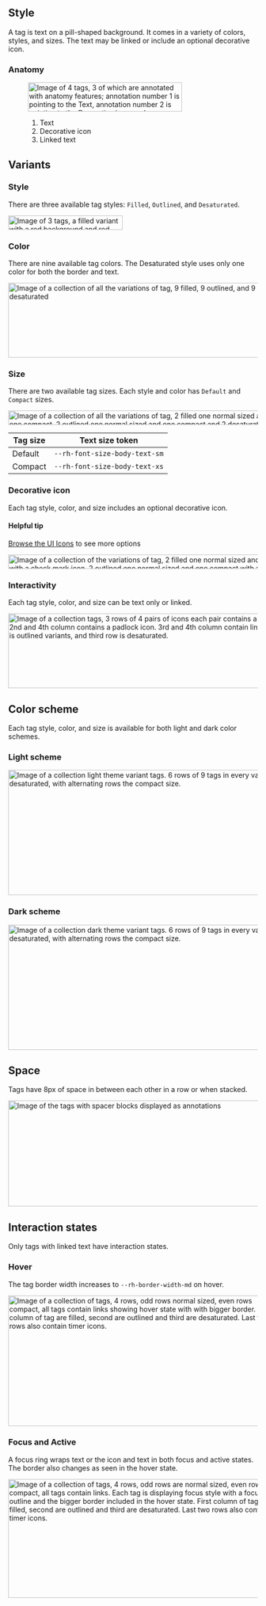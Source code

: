 ## Style

A tag is text on a pill-shaped background. It comes in a variety of colors, 
styles, and sizes. The text may be linked or include an optional decorative 
icon.

### Anatomy

<figure>
  <uxdot-example color-palette="lightest" width-adjustment="311px">
    <img alt="Image of 4 tags, 3 of which are annotated with anatomy features; annotation number 1 is pointing to the Text, annotation number 2 is pointing to the Decorative icon, and annotation number 3 is pointing to the Linked text of a Linked Tag"
         src="../tag-style-anatomy.svg"
         width="311"
         height="59">
  </uxdot-example>
  <figcaption>
    <ol>
      <li>Text</li>
      <li>Decorative icon</li>
      <li>Linked text</li>
    </ol>
  </figcaption>
</figure>

## Variants

### Style

There are three available tag styles: `Filled`, `Outlined`, and `Desaturated`.

<uxdot-example color-palette="lightest" width-adjustment="231px">
  <img alt="Image of 3 tags, a filled variant with a red background and red border, an outlined variant with a white background and red border, and a desaturated variant with a white background and dark gray border"
       src="../tag-style-variants-style.svg"
       width="231"
       height="29">
</uxdot-example>

### Color

There are nine available tag colors. The Desaturated style uses only one color 
for both the border and text.

<uxdot-example color-palette="lightest" width-adjustment="558px">
  <img alt="Image of a collection of all the variations of tag, 9 filled, 9 outlined, and 9 desaturated"
       src="../tag-style-variants-color.svg"
       width="558"
       height="151">
</uxdot-example>

### Size

There are two available tag sizes. Each style and color has `Default` and 
`Compact` sizes.

<uxdot-example color-palette="lightest" width-adjustment="539px">
  <img alt="Image of a collection of all the variations of tag, 2 filled one normal sized and one compact, 2 outlined one normal sized and one compact and 2 desaturated one normal sized and one compact"
       src="../tag-style-variants-size.svg"
       width="539"
       height="29">
</uxdot-example>

<rh-table>

| Tag size | Text size token               |
| -------- | ----------------------------- |
| Default  | `--rh-font-size-body-text-sm` |
| Compact  | `--rh-font-size-body-text-xs` |

</rh-table>

### Decorative icon

Each tag style, color, and size includes an optional decorative icon.

<rh-alert state="info">
  <h4 slot="header">Helpful tip</h4>
  <p><a href="/icons/">Browse the UI Icons</a> to see more options</p>
</rh-alert>

<uxdot-example color-palette="lightest" width-adjustment="614px">
  <img alt="Image of a collection of the variations of tag, 2 filled one normal sized and one compact with a check mark icon, 2 outlined one normal sized and one compact with a check mark icon,  and 2 desaturated  one normal sized and one compact with a check mark icon"
       src="../tag-style-variants-decorative-icon.svg"
       width="614"
       height="29">
</uxdot-example>

### Interactivity

Each tag style, color, and size can be text only or linked.

<uxdot-example color-palette="lightest" width-adjustment="760px">
  <img alt="Image of a collection tags, 3 rows of 4 pairs of icons each pair contains a tag that is normal size and compact.  2nd and 4th column contains a padlock icon.  3rd and 4th column contain links.  First row are all filled, second row is outlined variants, and third row is desaturated."
       src="../tag-style-variants-interactivity.svg"
       width="760"
       height="151">
</uxdot-example>

## Color scheme
<a id="theme"></a>

Each tag style, color, and size is available for both light and dark color schemes.

### Light scheme
<a id="light-theme"></a>

<uxdot-example color-palette="lightest" width-adjustment="738px">
  <img alt="Image of a collection light theme variant tags. 6 rows of 9 tags in every variation, filled, outlined, desaturated, with alternating rows the compact size."
       src="../tag-style-theme-light.svg"
       width="738"
       height="253">
</uxdot-example>

### Dark scheme
<a id="dark-theme"></a>

<uxdot-example color-palette="darkest" width-adjustment="738px">
  <img alt="Image of a collection dark theme variant tags. 6 rows of 9 tags in every variation, filled, outlined, desaturated, with alternating rows the compact size."
       src="../tag-style-theme-dark.svg"
       width="738"
       height="253">
</uxdot-example>


## Space

Tags have 8px of space in between each other in a row or when stacked.

<uxdot-example color-palette="lightest" width-adjustment="663px">
  <img alt="Image of the tags with spacer blocks displayed as annotations"
       src="../tag-style-space.svg"
       width="663"
       height="214">
</uxdot-example>

<uxdot-spacer-tokens-table tokens="xs, md"></uxdot-spacer-tokens-table>

## Interaction states

Only tags with linked text have interaction states.

### Hover

The tag border width increases to `--rh-border-width-md` on hover.

<uxdot-example color-palette="lightest" width-adjustment="555px">
  <img alt="Image of a collection of tags, 4 rows, odd rows normal sized, even rows compact, all tags contain links showing hover state with with bigger border.  First column of tag are filled, second are outlined and third are desaturated.  Last two rows also contain timer icons."
       src="../tag-style-interaction-states-hover.svg"
       width="555"
       height="264">
</uxdot-example>

### Focus and Active

A focus ring wraps text or the icon and text in both focus and active states. The border also changes as seen in the hover state.

<uxdot-example color-palette="lightest" width-adjustment="555px">
  <img alt="Image of a collection of tags, 4 rows, odd rows are normal sized, even rows are compact, all tags contain links.  Each tag is displaying focus style with a focus outline and the bigger border included in the hover state.  First column of tags are filled, second are outlined and third are desaturated.  Last two rows also contain timer icons."
       src="../tag-style-interaction-states-focus-active.svg"
       width="555"
       height="240">
</uxdot-example>

